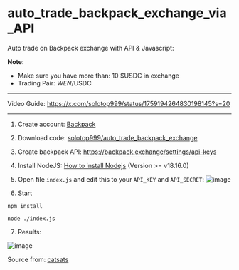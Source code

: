 # auto_trade_backpack_exchange_via_API


Auto trade on Backpack exchange with API & Javascript:


**Note:**
- Make sure you have more than: 10 $USDC in exchange
- Trading Pair: $WEN/$USDC
----------------------------
 
  Video Guide: https://x.com/solotop999/status/1759194264830198145?s=20

----------------------------
1. Create account: [Backpack](https://backpack.exchange/refer/TOP)

2. Download code: [solotop999/auto_trade_backpack_exchange](https://github.com/solotop999/auto_trade_backpack_exchange/archive/refs/heads/main.zip)

3. Create backpack API: https://backpack.exchange/settings/api-keys


4. Install NodeJS: [How to install Nodejs](https://www.geeksforgeeks.org/installation-of-node-js-on-windows) (Version >= v18.16.0) 

5. Open file ```index.js``` and edit this to your ```API_KEY``` and ```API_SECRET```:
  ![image](https://github.com/solotop999/auto_trade_backpack_exchange/assets/24671262/8626616b-ba7d-4943-bd32-e8a575f3af95)


6. Start
```
npm install
```
```
node ./index.js
```

7. Results:
   
![image](https://github.com/solotop999/auto_trade_backpack_exchange/assets/24671262/f22c04ed-df0e-4a2a-9715-e18a08ca83a4)


Source from: [catsats](https://github.com/catsats)

